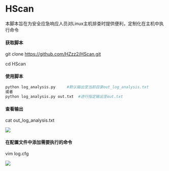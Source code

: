 # HScan
本脚本旨在为安全应急响应人员对Linux主机排查时提供便利，定制化在主机中执行命令
#### 获取脚本

git clone https://github.com/HZzz2/HScan.git

cd HScan

#### 使用脚本

```Bash
python log_analysis.py     #默认输出至当前目录out_log_analysis.txt
或者
python log_analysis.py out.txt  #进行指定输出至out.txt

```

#### 查看输出

cat out_log_analysis.txt

![](https://secure2.wostatic.cn/static/nHtynrdxTU58QizPu5Tqx6/image.png)

#### 在配置文件中添加需要执行的命令

vim log.cfg

![](https://secure2.wostatic.cn/static/jFDBx7hbcnMCx3hP8eDhhx/image.png)















